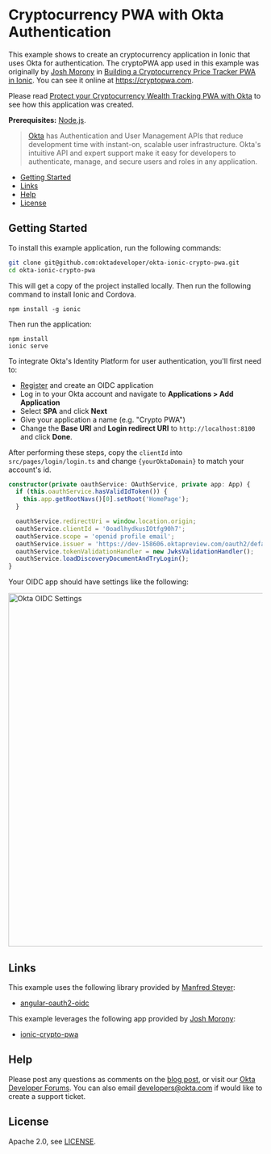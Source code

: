 # Cryptocurrency PWA with Okta Authentication

This example shows to create an cryptocurrency application in Ionic that uses Okta for authentication. The cryptoPWA app used in this example was originally by [Josh Morony](https://twitter.com/joshuamorony) in [Building a Cryptocurrency Price Tracker PWA in Ionic](https://www.joshmorony.com/building-a-cryptocurrency-price-tracker-pwa-in-ionic/). You can see it online at <https://cryptopwa.com>.

Please read [Protect your Cryptocurrency Wealth Tracking PWA with Okta](https://developer.okta.com/blog/2018/01/16/cryptocurrency-pwa-secured-by-okta) to see how this application was created.

**Prerequisites:** [Node.js](https://nodejs.org/).

> [Okta](https://developer.okta.com/) has Authentication and User Management APIs that reduce development time with instant-on, scalable user infrastructure. Okta's intuitive API and expert support make it easy for developers to authenticate, manage, and secure users and roles in any application.

* [Getting Started](#getting-started)
* [Links](#links)
* [Help](#help)
* [License](#license)

## Getting Started

To install this example application, run the following commands:

```bash
git clone git@github.com:oktadeveloper/okta-ionic-crypto-pwa.git
cd okta-ionic-crypto-pwa
```

This will get a copy of the project installed locally. Then run the following command to install Ionic and Cordova.

```
npm install -g ionic
```

Then run the application:

```
npm install
ionic serve
```

To integrate Okta's Identity Platform for user authentication, you'll first need to:

* [Register](https://www.okta.com/developer/signup/) and create an OIDC application
* Log in to your Okta account and navigate to **Applications > Add Application** 
* Select **SPA** and click **Next**
* Give your application a name (e.g. "Crypto PWA")
* Change the **Base URI** and **Login redirect URI** to `http://localhost:8100` and click **Done**. 

After performing these steps, copy the `clientId` into `src/pages/login/login.ts` and change `{yourOktaDomain}` to match your account's id.

```typescript
constructor(private oauthService: OAuthService, private app: App) {
  if (this.oauthService.hasValidIdToken()) {
    this.app.getRootNavs()[0].setRoot('HomePage');
  }

  oauthService.redirectUri = window.location.origin;
  oauthService.clientId = '0oadlhydkusIOtfg90h7';
  oauthService.scope = 'openid profile email';
  oauthService.issuer = 'https://dev-158606.oktapreview.com/oauth2/default';
  oauthService.tokenValidationHandler = new JwksValidationHandler();
  oauthService.loadDiscoveryDocumentAndTryLogin();
}
```

Your OIDC app should have settings like the following:

<img src="https://developer.okta.com/assets/blog/ionic-authentication/oidc-settings-46747e5e9af164cf56d05f055a659520252558872d9319cadd831d5e7104b990.png" width="700" alt="Okta OIDC Settings"/>

## Links

This example uses the following library provided by [Manfred Steyer](https://github.com/manfredsteyer):

* [angular-oauth2-oidc](https://github.com/manfredsteyer/angular-oauth2-oidc)

This example leverages the following app provided by [Josh Morony](https://github.com/joshuamorony):

* [ionic-crypto-pwa](https://github.com/joshuamorony/ionic-crypto-pwa)

## Help

Please post any questions as comments on the [blog post](), or visit our [Okta Developer Forums](https://devforum.okta.com/). You can also email developers@okta.com if would like to create a support ticket.

## License

Apache 2.0, see [LICENSE](LICENSE).
